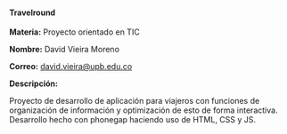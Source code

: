 #### Travelround

**Materia:** Proyecto orientado en TIC

**Nombre:** David Vieira Moreno

**Correo:** david.vieira@upb.edu.co

**Descripción:** 

Proyecto de desarrollo de aplicación para viajeros con funciones de
organización de información y optimización de esto de forma interactiva.
Desarrollo hecho con phonegap haciendo uso de HTML, CSS y JS.



